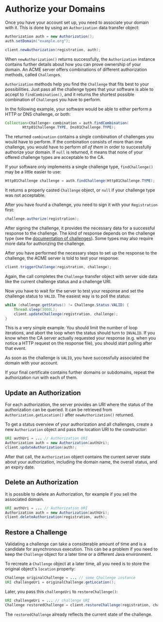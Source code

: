 # Authorize your Domains

Once you have your account set up, you need to associate your domain with it. This is done by using an `Authorization` data transfer object:

```java
Authorization auth = new Authorization();
auth.setDomain("example.org");

client.newAuthorization(registration, auth);
```

When `newAuthorization()` returns successfully, the `Authorization` instance contains further details about how you can prove ownership of your domain. An ACME server offers combinations of different authorization methods, called `Challenge`s.

`Authorization` methods help you find the `Challenge` that fits best to your possibilities. Just pass all the challenge types that your software is able to accept to `findCombination()`, and it returns the shortest possible combination of `Challenge`s you have to perform.

In the following example, your software would be able to either perform a HTTP or DNS challenge, or both:

```java
Collection<Challenge> combination = auth.findCombination(
        Http01Challenge.TYPE, Dns01Challenge.TYPE);
```

The returned `combination` contains a single combination of challenges you would have to perform. If the combination consists of more than one challenge, you would have to perform _all of them_ in order to successfully authorize your domain. If `null` is returned, it means that none of your offered challenge types are acceptable to the CA.

If your software only implements a single challenge type, `findChallenge()` may be a little easier to use:

```java
Http01Challenge challenge = auth.findChallenge(Http01Challenge.TYPE);
```

It returns a properly casted `Challenge` object, or `null` if your challenge type was not acceptable.

After you have found a challenge, you need to sign it with your `Registration` first:

```java
challenge.authorize(registration);
```

After signing the challenge, it provides the necessary data for a successful response to the challenge. The kind of response depends on the challenge type (see the [documentation of challenges](../challenge/index.html)). Some types may also require more data for authorizing the challenge.

After you have performed the necessary steps to set up the response to the challenge, the ACME server is told to test your response:

```java
client.triggerChallenge(registration, challenge);
```

Again, the call completes the `Challenge` transfer object with server side data like the current challenge status and a challenge URI.

Now you have to wait for the server to test your response and set the challenge status to `VALID`. The easiest way is to poll the status:

```java
while (challenge.getStatus() != Challenge.Status.VALID) {
    Thread.sleep(3000L);
    client.updateChallenge(registration, challenge);
}
```

This is a very simple example. You should limit the number of loop iterations, and abort the loop when the status should turn to `INVALID`. If you know when the CA server actually requested your response (e.g. when you notice a HTTP request on the response file), you should start polling after that event.

As soon as the challenge is `VALID`, you have successfully associated the domain with your account.

If your final certificate contains further domains or subdomains, repeat the authorization run with each of them.

## Update an Authorization

For each authorization, the server provides an URI where the status of the authorization can be queried. It can be retrieved from `Authorization.getLocation()` after `newAuthorization()` returned.

To get a status overview of your authorization and all challenges, create a new `Authorization` object and pass the location URI to the constructor:

```java
URI authUri = ... // Authorization URI
Authorization auth = new Authorization(authUri);
client.updateAuthorization(auth);
```

After that call, the `Authorization` object contains the current server state about your authorization, including the domain name, the overall status, and an expiry date.

## Delete an Authorization

It is possible to delete an Authorization, for example if you sell the associated domain.

```java
URI authUri = ... // Authorization URI
Authorization auth = new Authorization(authUri);
client.deleteAuthorization(registration, auth);
```

## Restore a Challenge

Validating a challenge can take a considerable amount of time and is a candidate for asynchronous execution. This can be a problem if you need to keep the `Challenge` object for a later time or a different Java environment.

To recreate a `Challenge` object at a later time, all you need is to store the original object's `location` property:

```java
Challenge originalChallenge = ... // some Challenge instance
URI challengeUri = originalChallenge.getLocation();
```

Later, you pass this `challengeUri` to `restoreChallenge()`:

```java
URI challengeUri = ... // challenge URI
Challenge restoredChallenge = client.restoreChallenge(registration, challengeUri);
```

The `restoredChallenge` already reflects the current state of the challenge.
